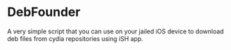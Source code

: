 # DebFounder
A very simple script that you can use on your jailed iOS device to download deb files from cydia repositories using iSH app.
